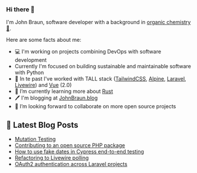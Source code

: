 ### Hi there 👋

I'm John Braun, software developer with a background in [organic chemistry 🧪](https://johnbraun.blog/about).

Here are some facts about me:
- 💻 I'm working on projects combining DevOps with software development
- Currently I'm focused on building sustainable and maintainable software with Python
- 🔭 In te past I've worked with TALL stack ([TailwindCSS](https://tailwindcss.com/), [Alpine](https://github.com/alpinejs/alpine/), [Laravel](https://laravel.com/), [Livewire](https://laravel-livewire.com/)) and [Vue](https://vuejs.org/) (2.0)
- 🌱 I’m currently learning more about [Rust](https://www.rust-lang.org/)
- 🖊️ I'm blogging at [JohnBraun.blog](https://johnbraun.blog)
- 👯 I’m looking forward to collaborate on more open source projects

## 📩 Latest Blog Posts
<!-- BLOG-POST-LIST:START -->
- [Mutation Testing](https://johnbraun.blog/posts/mutation-testing)
- [Contributing to an open source PHP package](https://johnbraun.blog/posts/contributing-to-a-PHP-package)
- [How to use fake dates in Cypress end-to-end testing](https://johnbraun.blog/posts/fake-dates-in-end-to-end-browser-tests)
- [Refactoring to Livewire polling](https://johnbraun.blog/posts/refactoring-to-livewire-polling)
- [OAuth2 authentication across Laravel projects](https://johnbraun.blog/posts/oauth2-authentication-across-laravel-projects)
<!-- BLOG-POST-LIST:END -->
